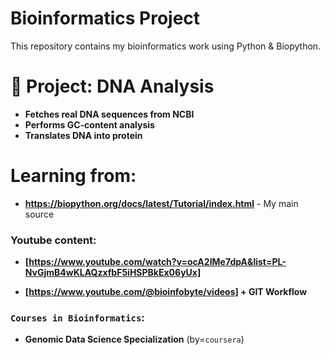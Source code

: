 # Bioinformatics Project
This repository contains my bioinformatics work using Python & Biopython.

# 📌 Project: DNA Analysis
- **Fetches real DNA sequences from NCBI**
- **Performs GC-content analysis**
- **Translates DNA into protein**

# Learning from:

- **https://biopython.org/docs/latest/Tutorial/index.html** - My main source 

### Youtube content: 

- **[https://www.youtube.com/watch?v=ocA2IMe7dpA&list=PL-NvGjmB4wKLAQzxfbF5iHSPBkEx06yUx]** 

- **[https://www.youtube.com/@bioinfobyte/videos] + __GIT Workflow__**

### `Courses in Bioinformatics`:

- **Genomic Data Science Specialization** (by=`coursera`)
